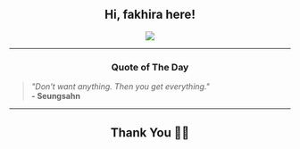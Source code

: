 <h2 align="center"> Hi, fakhira here!</h2>

<p align="center">
<a href="https://github.com/fakhiralkda" alt="github streak"><img src="https://dvst-streak.herokuapp.com/?user=fakhiralkda&theme=tokyonight&fire=DD472C"></a>
</p>

<hr>
<h3 align="center">Quote of The Day</h3>
<p align="center">
<blockquote>
<i>"Don't want anything. Then you get everything."</i>
<br>
<b>- Seungsahn</b>
</blockquote>
</p>


<hr>
<h2 align="center">Thank You 🙏🏼</h2>
